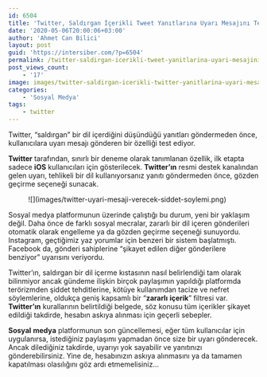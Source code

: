 ```yaml
---
id: 6504
title: 'Twitter, Saldırgan İçerikli Tweet Yanıtlarına Uyarı Mesajını Test Ediyor'
date: '2020-05-06T20:00:06+03:00'
author: 'Ahmet Can Bilici'
layout: post
guid: 'https://intersiber.com/?p=6504'
permalink: /twitter-saldirgan-icerikli-tweet-yanitlarina-uyari-mesajini-test-ediyor/
post_views_count:
    - '17'
image: images/twitter-saldirgan-icerikli-twitter-yanitlarina-uyari-mesajlarini-test-ediyor.png
categories:
    - 'Sosyal Medya'
tags:
    - twitter
---
```


Twitter, “saldırgan” bir dil içerdiğini düşündüğü yanıtları göndermeden önce, kullanıcılara uyarı mesajı gönderen bir özelliği test ediyor.

**Twitter** tarafından, sınırlı bir deneme olarak tanımlanan özellik, ilk etapta sadece **iOS** kullanıcıları için gösterilecek. **Twitter’ın** resmi destek kanalından gelen uyarı, tehlikeli bir dil kullanıyorsanız yanıtı göndermeden önce, gözden geçirme seçeneği sunacak.

<figure class="wp-block-image size-large">![](images/twitter-uyari-mesaji-verecek-siddet-soylemi.png)</figure>Sosyal medya platformunun üzerinde çalıştığı bu durum, yeni bir yaklaşım değil. Daha önce de farklı sosyal mecralar, zararlı bir dil içeren gönderileri otomatik olarak engelleme ya da gözden geçirme seçeneği sunuyordu. Instagram, geçtiğimiz yaz yorumlar için benzeri bir sistem başlatmıştı. Facebook da, gönderi sahiplerine “şikayet edilen diğer gönderilere benziyor” uyarısını veriyordu.

Twitter’ın, saldırgan bir dil içerme kıstasının nasıl belirlendiği tam olarak bilinmiyor ancak gündeme ilişkin birçok paylaşımın yapıldığı platformda terörizmden şiddet tehditlerine, kötüye kullanımdan tacize ve nefret söylemlerine, oldukça geniş kapsamlı bir “**zararlı** **içerik**” filtresi var. **Twitter’ın** kurallarının belirtildiği belgede, söz konusu tüm içerikler şikayet edildiği takdirde, hesabın askıya alınması için geçerli sebepler.

**Sosyal** **medya** platformunun son güncellemesi, eğer tüm kullanıcılar için uygulanırsa, istediğiniz paylaşımı yapmadan önce size bir uyarı gönderecek. Ancak dilediğiniz takdirde, uyarıyı yok sayabilir ve yanıtınızı gönderebilirsiniz. Yine de, hesabınızın askıya alınmasını ya da tamamen kapatılması olasılığını göz ardı etmemelisiniz…